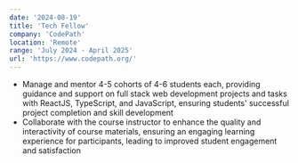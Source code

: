 ```yaml
---
date: '2024-08-19'
title: 'Tech Fellow'
company: 'CodePath'
location: 'Remote'
range: 'July 2024 - April 2025'
url: 'https://www.codepath.org/'
---
```


- Manage and mentor 4-5 cohorts of 4-6 students each, providing guidance and support on full stack web development projects and tasks with ReactJS, TypeScript, and JavaScript, ensuring students' successful project completion and skill development
- Collaborate with the course instructor to enhance the quality and interactivity of course materials, ensuring an engaging learning experience for participants, leading to improved student engagement and satisfaction
